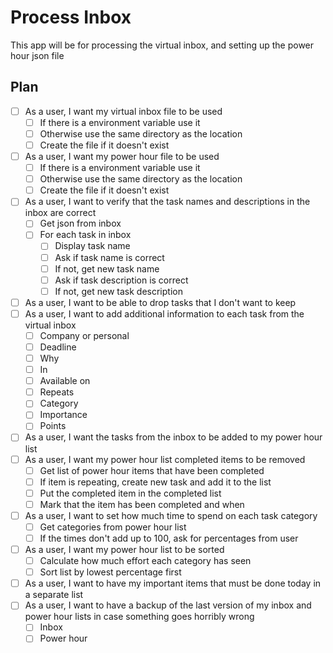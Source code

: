 # Process Inbox

This app will be for processing the virtual inbox, and setting up the power hour json file

## Plan

* [ ] As a user, I want my virtual inbox file to be used
    * [ ] If there is a environment variable use it
    * [ ] Otherwise use the same directory as the location
    * [ ] Create the file if it doesn't exist
* [ ] As a user, I want my power hour file to be used
    * [ ] If there is a environment variable use it
    * [ ] Otherwise use the same directory as the location
    * [ ] Create the file if it doesn't exist
* [ ] As a user, I want to verify that the task names and descriptions in the inbox are correct
    * [ ] Get json from inbox
    * [ ] For each task in inbox
        * [ ] Display task name
        * [ ] Ask if task name is correct
        * [ ] If not, get new task name
        * [ ] Ask if task description is correct
        * [ ] If not, get new task description
* [ ] As a user, I want to be able to drop tasks that I don't want to keep
* [ ] As a user, I want to add additional information to each task from the virtual inbox
    * [ ] Company or personal
    * [ ] Deadline
    * [ ] Why
    * [ ] In
    * [ ] Available on
    * [ ] Repeats
    * [ ] Category
    * [ ] Importance
    * [ ] Points
* [ ] As a user, I want the tasks from the inbox to be added to my power hour list
* [ ] As a user, I want my power hour list completed items to be removed
    * [ ] Get list of power hour items that have been completed
    * [ ] If item is repeating, create new task and add it to the list
    * [ ] Put the completed item in the completed list
    * [ ] Mark that the item has been completed and when
* [ ] As a user, I want to set how much time to spend on each task category
    * [ ] Get categories from power hour list
    * [ ] If the times don't add up to 100, ask for percentages from user
* [ ] As a user, I want my power hour list to be sorted
    * [ ] Calculate how much effort each category has seen
    * [ ] Sort list by lowest percentage first
* [ ] As a user, I want to have my important items that must be done today in a separate list
* [ ] As a user, I want to have a backup of the last version of my inbox and power hour lists in case something goes horribly wrong
    * [ ] Inbox
    * [ ] Power hour